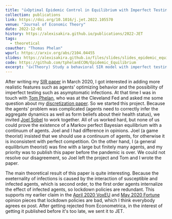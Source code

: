 ```yaml
---
title: "👍Optimal Epidemic Control in Equilibrium with Imperfect Testing and Enforcement"
collection: publications
link: https://doi.org/10.1016/j.jet.2022.105570
venue: "Journal of Economic Theory"
date: 2022-12-01
history: https://alexisakira.github.io/publications/2022-JET
tags:
  - theoretical
coauthor: "Thomas Phelan"
wpurl: https://arxiv.org/abs/2104.04455
slides: https://alexisakira.github.io/files/slides/slides_epidemic_equilibrium.pdf
code: https://github.com/tphelanECON/Epidemic_Equilibrium
excerpt: "👍(Theory) Study a behavioral SIR model with imperfect testing and government enforcement and show that equilibrium action is approximately static efficient in the sense that the laissez faire equilibrium allocation is close to the optimal short-term lockdown policy, implying that short-term lockdown policies are redundant."
---
```


After writing my [SIR paper](https://cepr.org/publications/covid-economics-issue-1) in March 2020, I got interested in adding more realistic features such as agents' optimizing behavior and the possibility of imperfect testing such as asymptomatic infections. At that time I was in touch with [Tom Phelan](https://sites.google.com/a/umn.edu/thomasphelan/), who was at the Cleveland Fed and asked me some question about my [discretization paper](https://doi.org/10.3982/QE737). So we started this project. Because the agents' problem was complicated (agents need to correctly infer the aggregate dynamics as well as form beliefs about their health status), we invited [Joel Sobel](https://en.wikipedia.org/wiki/Joel_Sobel) to work together. All of us worked hard, but none of us could prove the existence of a Markov perfect Bayesian equilibrium with a continuum of agents. Joel and I had difference in opinions. Joel (a game theorist) insisted that we should use a continuum of agents, for otherwise it is inconsistent with perfect competition. On the other hand, I (a general equilibrium theorist) was fine with a large but finitely many agents, and my priority was to publish this paper before the pandemic is over. We could not resolve our disagreement, so Joel left the project and Tom and I wrote the paper.

The main theoretical result of this paper is quite interesting. Because the exeternality of infections is caused by the interaction of susceptible and infected agents, which is second order, to the first order agents internalize the effect of infected agents, so lockdown policies are redundant. This supports my earlier claim in the [April 2020 VoxEU](https://voxeu.org/article/early-draconian-social-distancing-may-be-suboptimal-fighting-covid-19-epidemic#) and [May 2020 Fortune](https://fortune.com/2020/05/04/reopening-reopen-economy-coronavirus-covid-19-lifting-lockdown-economists) opinion pieces that lockdown policies are bad, which I think everybody agrees ex post. After getting rejected from Econometrica, in the interest of getting it published before it's too late, we sent it to JET.